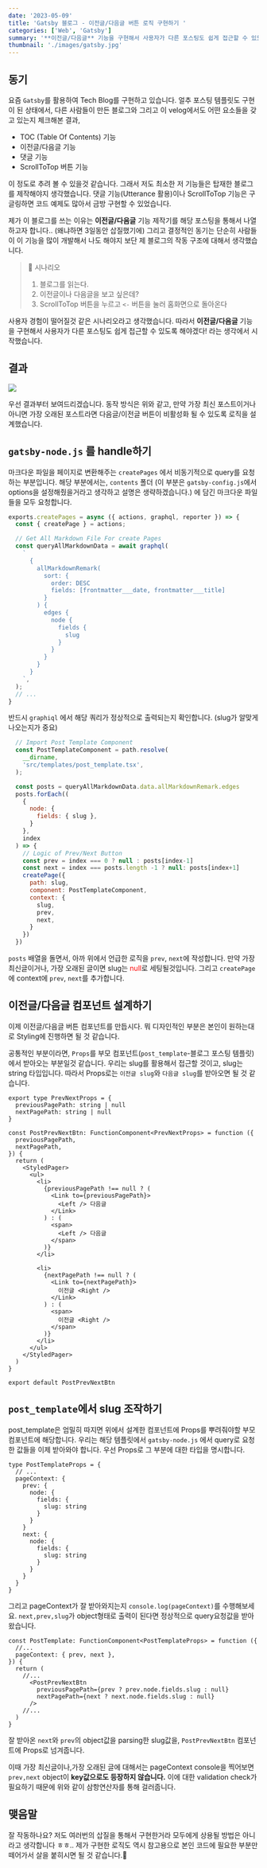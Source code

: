 ```yaml
---
date: '2023-05-09'
title: 'Gatsby 블로그 - 이전글/다음글 버튼 로직 구현하기 '
categories: ['Web', 'Gatsby']
summary: '**이전글/다음글** 기능을 구현해서 사용자가 다른 포스팅도 쉽게 접근할 수 있도록 해야겠다! 라는 생각에서 시작했습니다.'
thumbnail: './images/gatsby.jpg'
---
```

## 동기 
요즘 `Gatsby`를 활용하여 Tech Blog를 구현하고 있습니다. 얼추 포스팅 템플릿도 구현이 된 상태에서, 다른 사람들이 만든 블로그와 그리고 이 velog에서도 어떤 요소들을 갖고 있는지 체크해본 결과, 

- TOC (Table Of Contents) 기능 
- 이전글/다음글 기능 
- 댓글 기능 
- ScrollToTop 버튼 기능 

이 정도로 추려 볼 수 있을것 같습니다. 그래서 저도 최소한 저 기능들은 탑재한 블로그를 제작해야지 생각했습니다. 댓글 기능(Utterance 활용)이나 ScrollToTop 기능은 구글링하면 코드 예제도 많아서 금방 구현할 수 있었습니다. 

제가 이 블로그를 쓰는 이유는 **이전글/다음글** 기능 제작기를 해당 포스팅을 통해서 나열하고자 합니다.. (왜냐하면 3일동안 삽질했기에)
그리고 결정적인 동기는 단순히 사람들이 이 기능을 많이 개발해서 나도 해야지 보단 제 블로그의 작동 구조에 대해서 생각했습니다.

>👀 시나리오 
>1. 블로그를 읽는다.
>2. 이전글이나 다음글을 보고 싶은데?
>3. ScrollToTop 버튼을 누르고 `<-` 버튼을 눌러 홈화면으로 돌아온다

사용자 경험이 떨어질것 같은 시나리오라고 생각했습니다. 따라서 **이전글/다음글** 기능을 구현해서 사용자가 다른 포스팅도 쉽게 접근할 수 있도록 해야겠다! 라는 생각에서 시작했습니다. 

## 결과

![](https://velog.velcdn.com/images/damin1025/post/577bc8c0-a684-4373-9bb8-700597f2a817/image.gif)

우선 결과부터 보여드리겠습니다. 동작 방식은 위와 같고, 만약 가장 최신 포스트이거나 아니면 가장 오래된 포스트라면 다음글/이전글 버튼이 비활성화 될 수 있도록 로직을 설계했습니다. 

## `gatsby-node.js` 를 handle하기 

마크다운 파일을 페이지로 변환해주는 `createPages` 에서 비동기적으로 query를 요청하는 부분입니다. 해당 부분에서는, `contents` 폴더 (이 부분은 `gatsby-config.js`에서 options을 설정해줬을거라고 생각하고 설명은 생략하겠습니다.) 에 담긴 마크다운 파일들을 모두 요청합니다. 

```jsx
exports.createPages = async ({ actions, graphql, reporter }) => {
  const { createPage } = actions;

  // Get All Markdown File For create Pages
  const queryAllMarkdownData = await graphql(
    `
      {
        allMarkdownRemark(
          sort: {
            order: DESC
            fields: [frontmatter___date, frontmatter___title]
          }
        ) {
          edges {
            node {
              fields {
                slug
              }
            }
          }
        }
      }
    `,
  );
  // ...
}
```
반드시 `graphiql` 에서 해당 쿼리가 정상적으로 출력되는지 확인합니다. (slug가 알맞게 나오는지가 중요) 


```jsx
  // Import Post Template Component
  const PostTemplateComponent = path.resolve(
    __dirname,
    'src/templates/post_template.tsx',
  );

  const posts = queryAllMarkdownData.data.allMarkdownRemark.edges
  posts.forEach((
    {
      node: {
        fields: { slug },
      }
    },
    index
  ) => {
    // Logic of Prev/Next Button 
    const prev = index === 0 ? null : posts[index-1]
    const next = index === posts.length -1 ? null: posts[index+1]
    createPage({
      path: slug,
      component: PostTemplateComponent,
      context: {
        slug,
        prev,
        next,
      }
    })
  })
```
`posts` 배열을 돌면서, 아까 위에서 언급한 로직을 `prev`, `next`에 작성합니다. 만약 가장 최신글이거나, 가장 오래된 글이면 slug는 <span style="color:red">null</span>로 세팅될것입니다. 그리고  `createPage`에 context에 `prev`, `next`를 추가합니다. 


## 이전글/다음글 컴포넌트 설계하기 
이제 이전글/다음글 버튼 컴포넌트를 만듭시다. 뭐 디자인적인 부분은 본인이 원하는대로 Styling에 진행하면 될 것 같습니다. 

공통적인 부분이라면, `Props`를 부모 컴포넌트(`post_template`-블로그 포스팅 템플릿)에서 받아오는 부분일것 같습니다. 우리는 slug를 활용해서 접근할 것이고, slug는 string 타입입니다. 따라서 Props로는 `이전글 slug`와 `다음글 slug`를 받아오면 될 것 같습니다. 

```tsx
export type PrevNextProps = {
  previousPagePath: string | null
  nextPagePath: string | null
}

const PostPrevNextBtn: FunctionComponent<PrevNextProps> = function ({
  previousPagePath,
  nextPagePath,
}) {
  return (
    <StyledPager>
      <ul>
        <li>
          {previousPagePath !== null ? (
            <Link to={previousPagePath}>
              <Left /> 다음글
            </Link>
          ) : (
            <span>
              <Left /> 다음글
            </span>
          )}
        </li>

        <li>
          {nextPagePath !== null ? (
            <Link to={nextPagePath}>
              이전글 <Right />
            </Link>
          ) : (
            <span>
              이전글 <Right />
            </span>
          )}
        </li>
      </ul>
    </StyledPager>
  )
}

export default PostPrevNextBtn
```

## `post_template`에서 slug 조작하기 
post_template은 엄밀히 따지면 위에서 설계한 컴포넌트에 Props를 뿌려줘야할 부모 컴포넌트에 해당합니다. 우리는 해당 템플릿에서 `gatsby-node.js` 에서 query로 요청한 값들을 이제 받아와야 합니다. 우선 Props로 그 부분에 대한 타입을 명시합니다. 

```tsx
type PostTemplateProps = {
  // ...
  pageContext: {
    prev: {
      node: {
        fields: {
          slug: string
        }
      }
    }
    next: {
      node: {
        fields: {
          slug: string
        }
      }
    }
  }
}
```

그리고 pageContext가 잘 받아와지는지 `console.log(pageContext)`를 수행해보세요. `next,prev,slug`가 object형태로 출력이 된다면 정상적으로 query요청값을 받아왔습니다. 

```tsx
const PostTemplate: FunctionComponent<PostTemplateProps> = function ({
  //...
  pageContext: { prev, next },
}) {
  return (
    //...
      <PostPrevNextBtn
        previousPagePath={prev ? prev.node.fields.slug : null}
        nextPagePath={next ? next.node.fields.slug : null}
      />
    //...
  )
}
```
잘 받아온 `next`와 `prev`의 object값을 parsing한 slug값을, `PostPrevNextBtn` 컴포넌트에 Props로 넘겨줍니다. 

이때 가장 최신글이나,가장 오래된 글에 대해서는 pageContext console을 찍어보면 `prev,next` object이 **key값으로도 등장하지 않습니다.** 이에 대한 validation check가 필요하기 때문에 위와 같이 삼항연산자를 통해 걸러줍니다. 


## 맺음말
잘 작동하나요? 저도 여러번의 삽질을 통해서 구현한거라 모두에게 상용될 방법은 아니라고 생각합니다 ㅎㅎ.. 제가 구현한 로직도 역시 참고용으로 본인 코드에 필요한 부분만 떼어가서 살을 붙히시면 될 것 같습니다.🤗 
